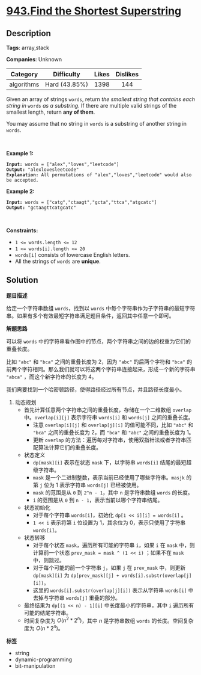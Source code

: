 # [943.Find the Shortest Superstring](https://leetcode.com/problems/find-the-shortest-superstring/description/)

## Description

**Tags**: array,stack

**Companies**: Unknown

|  Category  |  Difficulty   | Likes | Dislikes |
| :--------: | :-----------: | :---: | :------: |
| algorithms | Hard (43.85%) | 1398  |   144    |

<p>Given an array of strings <code>words</code>, return <em>the smallest string that contains each string in</em> <code>words</code> <em>as a substring</em>. If there are multiple valid strings of the smallest length, return <strong>any of them</strong>.</p>
<p>You may assume that no string in <code>words</code> is a substring of another string in <code>words</code>.</p>
<p>&nbsp;</p>
<p><strong class="example">Example 1:</strong></p>
<pre><code><strong>Input:</strong> words = [&quot;alex&quot;,&quot;loves&quot;,&quot;leetcode&quot;]
<strong>Output:</strong> &quot;alexlovesleetcode&quot;
<strong>Explanation:</strong> All permutations of &quot;alex&quot;,&quot;loves&quot;,&quot;leetcode&quot; would also be accepted.</code></pre>
<p><strong class="example">Example 2:</strong></p>
<pre><code><strong>Input:</strong> words = [&quot;catg&quot;,&quot;ctaagt&quot;,&quot;gcta&quot;,&quot;ttca&quot;,&quot;atgcatc&quot;]
<strong>Output:</strong> &quot;gctaagttcatgcatc&quot;</code></pre>
<p>&nbsp;</p>
<p><strong>Constraints:</strong></p>
<ul>
  <li><code>1 &lt;= words.length &lt;= 12</code></li>
  <li><code>1 &lt;= words[i].length &lt;= 20</code></li>
  <li><code>words[i]</code> consists of lowercase English letters.</li>
  <li>All the strings of <code>words</code> are <strong>unique</strong>.</li>
</ul>

## Solution

**题目描述**

给定一个字符串数组 `words`，找到以 `words` 中每个字符串作为子字符串的最短字符串。如果有多个有效最短字符串满足题目条件，返回其中任意一个即可。

**解题思路**

可以将 `words` 中的字符串看作图中的节点，两个字符串之间的边的权重为它们的重叠长度。

比如 `"abc"` 和 `"bca"` 之间的重叠长度为 2，因为 `"abc"` 的后两个字符和 `"bca"` 的前两个字符相同。那么我们就可以将这两个字符串连接起来，形成一个新的字符串 `"abca"` ，而这个新字符串的长度为 4。

我们需要找到一个哈密顿路径，使得路径经过所有节点，并且路径长度最小。

1. 动态规划
   - 首先计算任意两个字符串之间的重叠长度，存储在一个二维数组 `overlap` 中。`overlap[i][j]` 表示字符串 `words[i]` 和 `words[j]` 之间的重叠长度。
     - 注意 `overlap[i][j]` 和 `overlap[j][i]` 的值可能不同，比如 `"abc"` 和 `"bca"` 之间的重叠长度为 2，而 `"bca"` 和 `"abc"` 之间的重叠长度为 1。
     - 更新 `overlap` 的方法：遍历每对字符串，使用双指针法或者字符串匹配算法计算它们的重叠长度。
   - 状态定义
     - `dp[mask][i]` 表示在状态 `mask` 下，以字符串 `words[i]` 结尾的最短超级字符串。
     - `mask` 是一个二进制整数，表示当前已经使用了哪些字符串。`masjk` 的第 `j` 位为 1 表示字符串 `words[j]` 已经被使用。
     - `mask` 的范围是从 `0` 到 `2^n - 1`，其中 `n` 是字符串数组 `words` 的长度。
     - `i` 的范围是从 `0` 到 `n - 1`，表示当前以哪个字符串结尾。
   - 状态初始化
     - 对于每个字符串 `words[i]`，初始化 `dp[1 << i][i] = words[i]` 。
     - `1 << i` 表示将第 `i` 位设置为 1，其余位为 0，表示只使用了字符串 `words[i]`。
   - 状态转移
     - 对于每个状态 `mask`，遍历所有可能的字符串 `i`，如果 `i` 在 `mask` 中，则计算前一个状态 `prev_mask = mask ^ (1 << i)` ；如果不在 `mask` 中，则跳过。
     - 对于每个可能的前一个字符串 `j`，如果 `j` 在 `prev_mask` 中，则更新 `dp[mask][i]` 为 `dp[prev_mask][j] + words[i].substr(overlap[j][i])`。
     - 这里的 `words[i].substr(overlap[j][i])` 表示从字符串 `words[i]` 中去掉与字符串 `words[j]` 重叠的部分。
   - 最终结果为 `dp[(1 << n) - 1][i]` 中长度最小的字符串，其中 `i` 遍历所有可能的结尾字符串。
   - 时间复杂度为 $O(n^2 * 2^n)$，其中 $n$ 是字符串数组 `words` 的长度。空间复杂度为 $O(n * 2^n)$。

**标签**

- string
- dynamic-programming
- bit-manipulation
